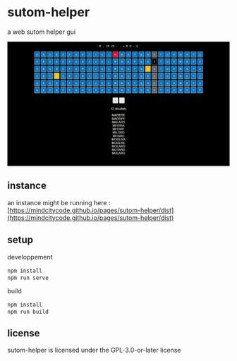 # sutom-helper

a web sutom helper gui

![a screenshot](/screenshot.png?raw=true "screenshot")

## instance

an instance might be running here : [https://mindcitycode.github.io/pages/sutom-helper/dist](https://mindcitycode.github.io/pages/sutom-helper/dist)

## setup

developpement

    npm install
    npm run serve

build

    npm install
    npm run build

## license

sutom-helper is licensed under the GPL-3.0-or-later license